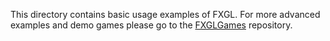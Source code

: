 This directory contains basic usage examples of FXGL. For more advanced examples and demo games please
go to the [FXGLGames](https://github.com/AlmasB/FXGLGames) repository.